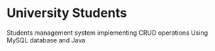 
# University Students

Students management system implementing CRUD operations
Using MySQL database and Java 
